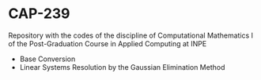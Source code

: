 # CAP-239
Repository with the codes of the discipline of Computational Mathematics I of the Post-Graduation Course in Applied Computing at INPE

- Base Conversion
- Linear Systems Resolution by the Gaussian Elimination Method
